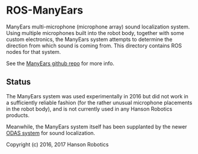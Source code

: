 # ROS-ManyEars
ManyEars multi-microphone (microphone array) sound localization system. 
Using multiple microphones built into the robot body, together with some
custom electronics, the ManyEars system attempts to determine the direction
from which sound is coming from. This directory contains ROS nodes for that
system.

See the [ManyEars github repo](https://github.com/introlab/manyears) for more info.

## Status
The ManyEars system was used experimentally in 2016 but did not work in a 
sufficiently reliable fashion (for the rather unusual microphone placements
in the robot body), and is not currently used in any Hanson Robotics products.

Meanwhile, the ManyEars system itself has been supplanted by the newer
[ODAS system](https://github.com/introlab/odas) for sound localization.

Copyright (c) 2016, 2017 Hanson Robotics
